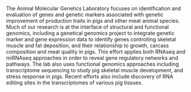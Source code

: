 
The Animal Molecular Genetics Laboratory focuses on identification and evaluation of genes and genetic markers associated with genetic improvement of production traits in pigs and other meat animal species.  Much of our research is at the interface of structural and functional genomics, including a genetical genomics project to integrate genetic marker and gene expression data to identify genes controlling skeletal muscle and fat deposition, and their relationship to growth, carcass composition and meat quality in pigs.  This effort applies both RNAseq and miRNAseq approaches in order to reveal gene regulatory networks and pathways.  The lab also uses functional genomics approaches including transcriptome sequencing to study pig skeletal muscle development, and stress response in pigs.  Recent efforts also include discovery of RNA editing sites in the transcriptomes of various pig tissues.